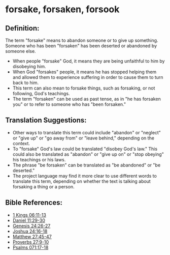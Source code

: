 # forsake, forsaken, forsook #

## Definition: ##

The term "forsake" means to abandon someone or to give up something. Someone who has been "forsaken" has been deserted or abandoned by someone else.

* When people "forsake" God, it means they are being unfaithful to him by disobeying him.
* When God "forsakes" people, it means he has stopped helping them and allowed them to experience suffering in order to cause them to turn back to him. 
* This term can also mean to forsake things, such as forsaking, or not following, God's teachings.
* The term "forsaken" can be used as past tense, as in "he has forsaken you" or to refer to someone who has "been forsaken."

## Translation Suggestions: ##

* Other ways to translate this term could include "abandon" or "neglect" or "give up" or "go away from" or "leave behind," depending on the context.
* To "forsake" God's law could be translated "disobey God's law." This could also be translated as "abandon" or "give up on" or "stop obeying" his teachings or his laws.
* The phrase "be forsaken" can be translated as "be abandoned" or "be deserted."
* The project language may find it more clear to use different words to translate this term, depending on whether the text is talking about forsaking a thing or a person.

## Bible References: ##

* [1 Kings 06:11-13](https://door43.org/en/bible/notes/1ki/06/11)
* [Daniel 11:29-30](https://door43.org/en/bible/notes/dan/11/29)
* [Genesis 24:26-27](https://door43.org/en/bible/notes/gen/24/26)
* [Joshua 24:16-18](https://door43.org/en/bible/notes/jos/24/16)
* [Matthew 27:45-47](https://door43.org/en/bible/notes/mat/27/45)
* [Proverbs 27:9-10](https://door43.org/en/bible/notes/pro/27/09)
* [Psalms 071:17-18](https://door43.org/en/bible/notes/psa/071/017)

